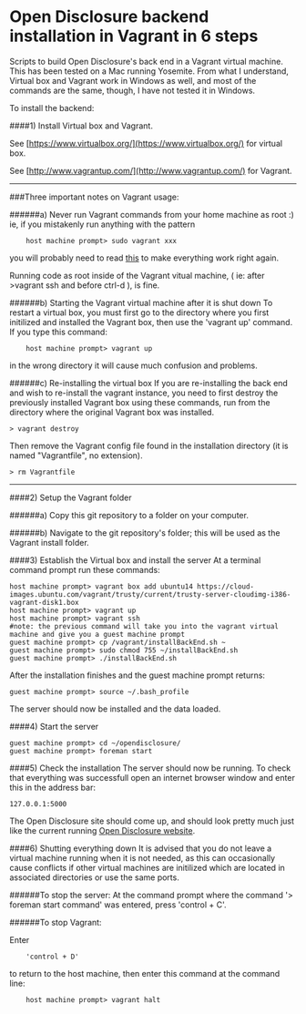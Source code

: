 Open Disclosure backend installation in Vagrant in 6 steps
=================

Scripts to build Open Disclosure's back end in a Vagrant virtual machine.
This has been tested on a Mac running Yosemite. From what I understand, Virtual box and Vagrant work in Windows as well, and most of the commands are the same, though, I have not tested it in Windows.

To install the backend:

####1) Install Virtual box and Vagrant.

See [https://www.virtualbox.org/](https://www.virtualbox.org/) for virtual box.
	
See [http://www.vagrantup.com/](http://www.vagrantup.com/) for Vagrant.
		
-----------------------
###Three important notes on Vagrant usage:
	
######a) Never run Vagrant commands from your home machine as root :)
  ie, if you mistakenly run anything with the pattern 
	
		host machine prompt> sudo vagrant xxx
		
  you will probably need to read [this](http://stackoverflow.com/questions/25652769/should-vagrant-require-sudo-for-each-command) to make everything   work right again.
	
  Running code as root inside of the Vagrant vitual machine, ( ie: after >vagrant ssh and before ctrl-d ), is fine. 
	
######b) Starting the Vagrant virtual machine after it is shut down 
  To restart a virtual box, you must first go to the directory where you first initilized and installed the Vagrant box, then use the 'vagrant up' command. If you type this command:
		
		host machine prompt> vagrant up
		
  in the wrong directory it will cause much confusion and problems. 
	
######c) Re-installing the virtual box
  If you are re-installing the back end and wish to re-install the vagrant instance, you need to first destroy the previously installed Vagrant box using these commands, run from the directory where the original Vagrant box was installed. 
  
	> vagrant destroy
	
  Then remove the Vagrant config file found in the installation directory (it is named "Vagrantfile", no extension). 
  
	> rm Vagrantfile

-----------------------
####2) Setup the Vagrant folder

######a) Copy this git repository to a folder on your computer.
	
######b) Navigate to the git repository's folder; this will be used as the Vagrant install folder.
  
####3) Establish the Virtual box and install the server
At a terminal command prompt run these commands:
  
	host machine prompt> vagrant box add ubuntu14 https://cloud-images.ubuntu.com/vagrant/trusty/current/trusty-server-cloudimg-i386-vagrant-disk1.box
	host machine prompt> vagrant up
	host machine prompt> vagrant ssh
	#note: the previous command will take you into the vagrant virtual machine and give you a guest machine prompt
	guest machine prompt> cp /vagrant/installBackEnd.sh ~
	guest machine prompt> sudo chmod 755 ~/installBackEnd.sh
	guest machine prompt> ./installBackEnd.sh
	
After the installation finishes and the guest machine prompt returns:

 	guest machine prompt> source ~/.bash_profile
 	
The server should now be installed and the data loaded.	

####4) Start the server

	guest machine prompt> cd ~/opendisclosure/
	guest machine prompt> foreman start
	
####5) Check the installation
The server should now be running. To check that everything was successfull open an internet browser window and enter this in the address bar:
  	
  	127.0.0.1:5000
	
The Open Disclosure site should come up, and should look pretty much just like the current running [Open Disclosure website](http://www.opendisclosure.io/). 

####6) Shutting everything down 
It is advised that you do not leave a virtual machine running when it is not needed, as this can occasionally cause conflicts if other virtual machines are initilized which are located in associated directories or use the same ports. 

######To stop the server:
At the command prompt where the command '> foreman start command' was entered, press 'control + C'. 
  
######To stop Vagrant:

Enter

		'control + D' 
	
to return to the host machine, then enter this command at the command line:

		host machine prompt> vagrant halt

